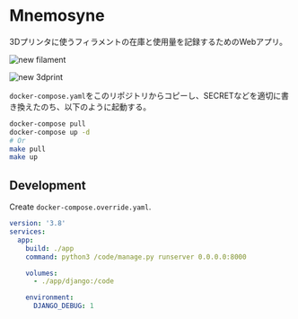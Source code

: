 # Mnemosyne
3Dプリンタに使うフィラメントの在庫と使用量を記録するためのWebアプリ。

![new filament](https://i.imgur.com/DEFL6mg.png)

![new 3dprint](https://i.imgur.com/EtG8CH2.png)

`docker-compose.yaml`をこのリポジトリからコピーし、SECRETなどを適切に書き換えたのち、以下のように起動する。

```bash
docker-compose pull
docker-compose up -d
# Or
make pull
make up
```

## Development

Create `docker-compose.override.yaml`.

```yaml
version: '3.8'
services:
  app:
    build: ./app
    command: python3 /code/manage.py runserver 0.0.0.0:8000

    volumes:
      - ./app/django:/code

    environment:
      DJANGO_DEBUG: 1
```
